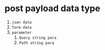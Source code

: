 # post payload data type
1. `json data`
2. `form data`
3. `parameter`
	1. `Query string para`
	2. `Path string para`

